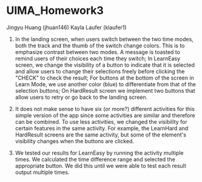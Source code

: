 # UIMA_Homework3

Jingyu Huang (jhuan146)
Kayla Laufer (klaufer1)

1. In the landing screen, when users switch between the two time modes, both the track and the
   thumb of the switch change colors. This is to emphasize contrast between two modes. A message
   is toasted to remind users of their choices each time they switch;
   In LearnEasy screen, we change the visibility of a button to indicate that it is selected and
   allow users to change their selections freely before clicking the "CHECK" to check the result;
   For buttons at the bottom of the screen in Learn Mode, we use another color (blue) to 
   differentiate from that of the selection buttons;
   On HardResult screen we implement two buttons that allow users to retry or go back to the
   landing screen.

2. It does not make sense to have six (or more?) different activities for this simple version of 
   the app since some activities are similar and therefore can be combined. To use less activities,
   we changed the visibility for certain features in the same activity. For example, the LearnHard
   and HardResult screens are the same activity, but some of the element's visibility changes when
   the buttons are clicked.

3. We tested our results for LearnEasy by running the activity multiple times. We calculated the time
   difference range and selected the appropriate button. We did this until we were able to test each
   result output multiple times.